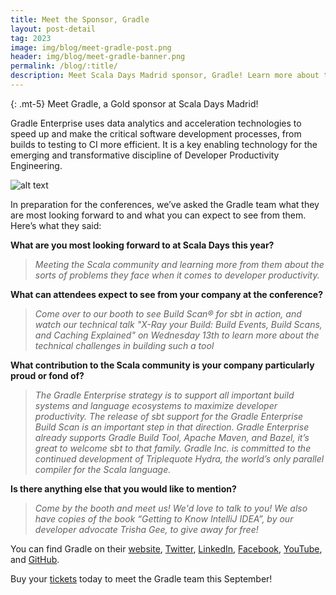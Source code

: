 ```yaml
---
title: Meet the Sponsor, Gradle
layout: post-detail
tag: 2023
image: img/blog/meet-gradle-post.png
header: img/blog/meet-gradle-banner.png
permalink: /blog/:title/
description: Meet Scala Days Madrid sponsor, Gradle! Learn more about this sponsor and see what they look forward to seeing in Madrid this year!
---
```

{: .mt-5}
Meet Gradle, a Gold sponsor at Scala Days Madrid!

Gradle Enterprise uses data analytics and acceleration technologies to speed up and make the critical software development processes, from builds to testing to CI more efficient. It is a key enabling technology for the emerging and transformative discipline of Developer Productivity Engineering.


![alt text](/img/assets/sponsors/Sponsor-Card-Gradle.png)

In preparation for the conferences, we’ve asked the Gradle team what they are most looking forward to and what you can expect to see from them. Here’s what they said:

**What are you most looking forward to at Scala Days this year?**

> *Meeting the Scala community and learning more from them about the sorts of problems they face when it comes to developer productivity.*

**What can attendees expect to see from your company at the conference?**

> *Come over to our booth to see Build Scan® for sbt in action, and watch our technical talk "X-Ray your Build: Build Events, Build Scans, and Caching Explained" on Wednesday 13th to learn more about the technical challenges in building such a tool*

**What contribution to the Scala community is your company particularly proud or fond of?**

> *The Gradle Enterprise strategy is to support all important build systems and language ecosystems to maximize developer productivity. The release of sbt support for the Gradle Enterprise Build Scan is an important step in that direction. Gradle Enterprise already supports Gradle Build Tool, Apache Maven, and Bazel, it’s great to welcome sbt to that family. Gradle Inc. is committed to the continued development of Triplequote Hydra, the world’s only parallel compiler for the Scala language.*

**Is there anything else that you would like to mention?**

> *Come by the booth and meet us! We'd love to talk to you! We also have copies of the book “Getting to Know IntelliJ IDEA”, by our developer advocate Trisha Gee, to give away for free!*


You can find Gradle on their [website](https://gradle.com/), [Twitter](https://twitter.com/gradle), [LinkedIn](https://www.linkedin.com/company/gradle/), [Facebook](https://www.facebook.com/gradleinc/), [YouTube](https://www.youtube.com/@GradleInc), and [GitHub](https://github.com/gradle/gradle).

Buy your [tickets](https://47deg.swoogo.com/scala-days-madrid/begin) today to meet the Gradle team this September!
